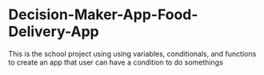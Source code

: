 # Decision-Maker-App-Food-Delivery-App
This is the school project using using variables, conditionals, and functions to create an app that user can have a condition to do somethings
